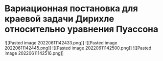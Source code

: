 # Вариационная постановка для краевой задачи Дирихле относительно уравнения Пуассона
![[Pasted image 20220611142433.png]]
![[Pasted image 20220611142445.png]]
![[Pasted image 20220611142500.png]]
![[Pasted image 20220611142516.png]]
